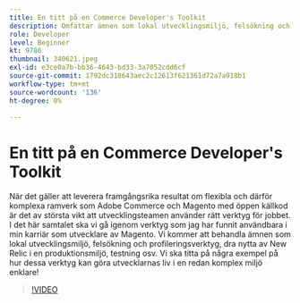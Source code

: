 ```yaml
---
title: En titt på en Commerce Developer's Toolkit
description: Omfattar ämnen som lokal utvecklingsmiljö, felsökning och profileringsverktyg, användning av New Relic i en produktionsmiljö samt testning.
role: Developer
level: Beginner
kt: 9786
thumbnail: 340621.jpeg
exl-id: e3ce0a7b-bb36-4643-bd33-3a7052cdd6cf
source-git-commit: 1792dc318643aec2c12613f621361d72a7a918b1
workflow-type: tm+mt
source-wordcount: '136'
ht-degree: 0%

---
```


# En titt på en Commerce Developer&#39;s Toolkit

När det gäller att leverera framgångsrika resultat om flexibla och därför komplexa ramverk som Adobe Commerce och Magento med öppen källkod är det av största vikt att utvecklingsteamen använder rätt verktyg för jobbet. I det här samtalet ska vi gå igenom verktyg som jag har funnit användbara i min karriär som utvecklare av Magento. Vi kommer att behandla ämnen som lokal utvecklingsmiljö, felsökning och profileringsverktyg, dra nytta av New Relic i en produktionsmiljö, testning osv. Vi ska titta på några exempel på hur dessa verktyg kan göra utvecklarnas liv i en redan komplex miljö enklare!

>[!VIDEO](https://video.tv.adobe.com/v/340621/?quality=12&learn=on)
